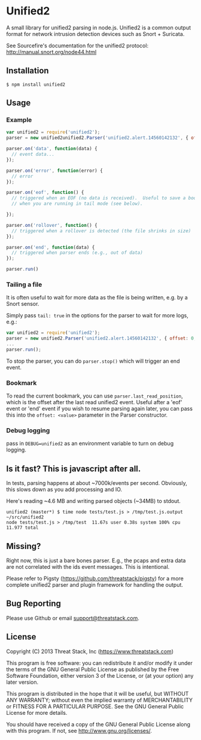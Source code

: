 # Unified2

A small library for unified2 parsing in node.js.  Unified2 is a common output 
format for network intrusion detection devices such as Snort + Suricata.

See Sourcefire's documentation for the unified2 protocol: http://manual.snort.org/node44.html

## Installation

```
$ npm install unified2 
 ```

## Usage

### Example

```js
var unified2 = require('unified2');
parser = new unified2unified2.Parser('unified2.alert.14560142132', { offset: 0 });

parser.on('data', function(data) {
  // event data...
});

parser.on('error', function(error) {
  // error
});

parser.on('eof', function() {
  // triggered when an EOF (no data is received).  Useful to save a bookmark
  // when you are running in tail mode (see below).

});

parser.on('rollover', function() {
  // triggered when a rollover is detected (the file shrinks in size)
});

parser.on('end', function(data) {
  // triggered when parser ends (e.g., out of data)
});

parser.run()
```
### Tailing a file

It is often useful to wait for more data as the file is being written, e.g. by a Snort sensor.

Simply pass `tail: true` in the options for the parser to wait for more logs, e.g.:

```js
var unified2 = require('unified2');
parser = new unified2.Parser('unified2.alert.14560142132', { offset: 0, tail: true });
...
parser.run();
```

To stop the parser, you can do `parser.stop()` which will trigger an end event.

### Bookmark

To read the current bookmark, you can use `parser.last_read_position`,
which is the offset after the last read unified2 event. Useful after a 'eof'
event or 'end' event if you wish to resume parsing again later,
you can pass this into the `offset: <value>` parameter in the Parser
constructor.

### Debug logging

pass in `DEBUG=unified2` as an environment variable to turn on debug logging.

## Is it fast? This is javascript after all.

In tests, parsing happens at about ~7000k/events per second.  Obviously, this 
slows down as you add processing and IO.

Here's reading ~4.6 MB and writing parsed objects (~34MB) to stdout.
```
unified2 (master*) $ time node tests/test.js > /tmp/test.js.output                                                                                                                                                                ~/src/unified2
node tests/test.js > /tmp/test  11.67s user 0.38s system 100% cpu 11.977 total
```
## Missing?

Right now, this is just a bare bones parser. E.g., the pcaps and extra data 
are not correlated with the ids event messages.  This is intentional.  

Please refer to Pigsty (https://github.com/threatstack/pigsty) for a more
complete unified2 parser and plugin framework for handling the output.

## Bug Reporting

Please use Github or email support@threatstack.com.  

## License

Copyright (C) 2013 Threat Stack, Inc (https://www.threatstack.com) 

This program is free software: you can redistribute it and/or modify
it under the terms of the GNU General Public License as published by
the Free Software Foundation, either version 3 of the License, or
(at your option) any later version.

This program is distributed in the hope that it will be useful,
but WITHOUT ANY WARRANTY; without even the implied warranty of
MERCHANTABILITY or FITNESS FOR A PARTICULAR PURPOSE.  See the
GNU General Public License for more details.

You should have received a copy of the GNU General Public License
along with this program.  If not, see <http://www.gnu.org/licenses/>.


